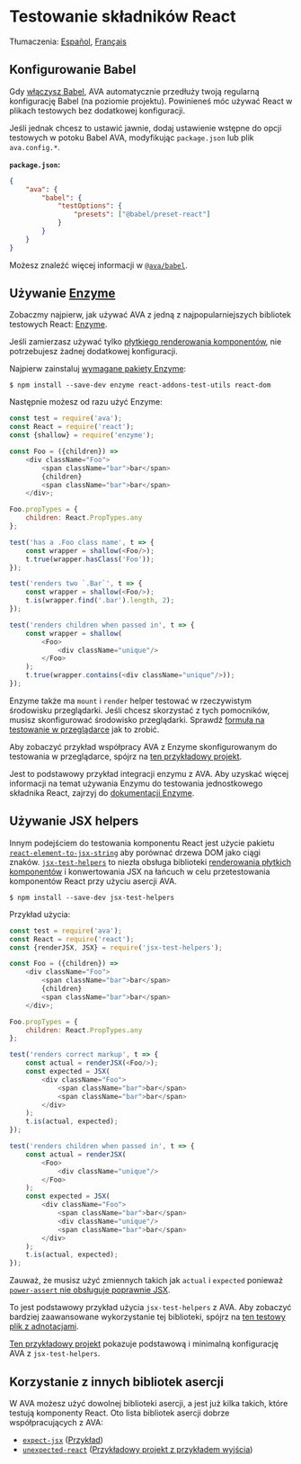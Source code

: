 # Testowanie składników React

Tłumaczenia: [Español](https://github.com/avajs/ava-docs/blob/main/es_ES/docs/recipes/react.md), [Français](https://github.com/avajs/ava-docs/blob/main/fr_FR/docs/recipes/react.md)

## Konfigurowanie Babel

Gdy [włączysz Babel](https://github.com/avajs/babel), AVA automatycznie przedłuży twoją regularną konfigurację Babel (na poziomie projektu). Powinieneś móc używać React w plikach testowych bez dodatkowej konfiguracji.

Jeśli jednak chcesz to ustawić jawnie, dodaj ustawienie wstępne do opcji testowych w potoku Babel AVA, modyfikując `package.json` lub plik `ava.config.*`.

**`package.json`:**

```json
{
	"ava": {
		"babel": {
			"testOptions": {
				"presets": ["@babel/preset-react"]
			}
		}
	}
}
```

Możesz znaleźć więcej informacji w [`@ava/babel`](https://github.com/avajs/babel).

## Używanie [Enzyme](https://github.com/airbnb/enzyme)

Zobaczmy najpierw, jak używać AVA z jedną z najpopularniejszych bibliotek testowych React: [Enzyme](https://github.com/airbnb/enzyme).

Jeśli zamierzasz używać tylko [płytkiego renderowania komponentów](https://facebook.github.io/react/docs/test-utils.html#shallow-rendering), nie potrzebujesz żadnej dodatkowej konfiguracji.

Najpierw zainstaluj [wymagane pakiety Enzyme](https://github.com/airbnb/enzyme/#installation):

```console
$ npm install --save-dev enzyme react-addons-test-utils react-dom
```

Następnie możesz od razu użyć Enzyme:

```js
const test = require('ava');
const React = require('react');
const {shallow} = require('enzyme');

const Foo = ({children}) =>
	<div className="Foo">
		<span className="bar">bar</span>
		{children}
		<span className="bar">bar</span>
	</div>;

Foo.propTypes = {
	children: React.PropTypes.any
};

test('has a .Foo class name', t => {
	const wrapper = shallow(<Foo/>);
	t.true(wrapper.hasClass('Foo'));
});

test('renders two `.Bar`', t => {
	const wrapper = shallow(<Foo/>);
	t.is(wrapper.find('.bar').length, 2);
});

test('renders children when passed in', t => {
	const wrapper = shallow(
		<Foo>
			<div className="unique"/>
		</Foo>
	);
	t.true(wrapper.contains(<div className="unique"/>));
});
```

Enzyme także ma `mount` i `render` helper testować w rzeczywistym środowisku przeglądarki. Jeśli chcesz skorzystać z tych pomocników, musisz skonfigurować środowisko przeglądarki. Sprawdź [formuła na testowanie w przeglądarce](https://github.com/avajs/ava/raw/main/docs/recipes/browser-testing.md) jak to zrobić.

Aby zobaczyć przykład współpracy AVA z Enzyme skonfigurowanym do testowania w przeglądarce, spójrz na [ten przykładowy projekt](https://github.com/adriantoine/ava-enzyme-demo).

Jest to podstawowy przykład integracji enzymu z AVA. Aby uzyskać więcej informacji na temat używania Enzymu do testowania jednostkowego składnika React, zajrzyj do [dokumentacji Enzyme](http://airbnb.io/enzyme/).

## Używanie JSX helpers

Innym podejściem do testowania komponentu React jest użycie pakietu [`react-element-to-jsx-string`](https://github.com/algolia/react-element-to-jsx-string) aby porównać drzewa DOM jako ciągi znaków. [`jsx-test-helpers`](https://github.com/MoOx/jsx-test-helpers) to niezła obsługa biblioteki [renderowania płytkich komponentów](https://facebook.github.io/react/docs/test-utils.html#shallow-rendering) i konwertowania JSX na łańcuch w celu przetestowania komponentów React przy użyciu asercji AVA.

```console
$ npm install --save-dev jsx-test-helpers
```

Przykład użycia:

```js
const test = require('ava');
const React = require('react');
const {renderJSX, JSX} = require('jsx-test-helpers');

const Foo = ({children}) =>
	<div className="Foo">
		<span className="bar">bar</span>
		{children}
		<span className="bar">bar</span>
	</div>;

Foo.propTypes = {
	children: React.PropTypes.any
};

test('renders correct markup', t => {
	const actual = renderJSX(<Foo/>);
	const expected = JSX(
		<div className="Foo">
			<span className="bar">bar</span>
			<span className="bar">bar</span>
		</div>
	);
	t.is(actual, expected);
});

test('renders children when passed in', t => {
	const actual = renderJSX(
		<Foo>
			<div className="unique"/>
		</Foo>
	);
	const expected = JSX(
		<div className="Foo">
			<span className="bar">bar</span>
			<div className="unique"/>
			<span className="bar">bar</span>
		</div>
	);
	t.is(actual, expected);
});
```

Zauważ, że musisz użyć zmiennych takich jak `actual` i `expected` ponieważ [`power-assert` nie obsługuje poprawnie JSX](https://github.com/power-assert-js/power-assert/issues/34).

To jest podstawowy przykład użycia `jsx-test-helpers` z AVA. Aby zobaczyć bardziej zaawansowane wykorzystanie tej biblioteki, spójrz na [ten testowy plik z adnotacjami](https://github.com/MoOx/jsx-test-helpers/blob/master/src/__tests__/index.js).

[Ten przykładowy projekt](https://github.com/MoOx/jsx-test-helpers) pokazuje podstawową i minimalną konfigurację AVA z `jsx-test-helpers`.

## Korzystanie z innych bibliotek asercji

W AVA możesz użyć dowolnej biblioteki asercji, a jest już kilka takich, które testują komponenty React. Oto lista bibliotek asercji dobrze współpracujących z AVA:

- [`expect-jsx`](https://github.com/algolia/expect-jsx) ([Przykład](https://github.com/avajs/ava/issues/186#issuecomment-161317068))
- [`unexpected-react`](https://github.com/bruderstein/unexpected-react) ([Przykładowy projekt z przykładem wyjścia](https://github.com/adriantoine/ava-unexpected-react-demo))
